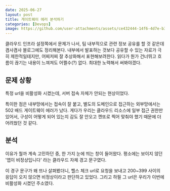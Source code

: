 ```yaml
---
date: 2025-06-27
layout: post
title: 게이트웨이 에러 분석하기
categories: [Devops]
image: https://github.com/user-attachments/assets/ce432444-14f6-4d7e-b3aa-fe89cffd81c1
---
```


클라우드 인프라 설정쪽에서 문제가 나서, 팀 내부적으로 관련 정보 공유를 할 것 같은데 겸사겸사 블로그에도 정리해본다.
내부에서 발표하는 것보다 공유할 수 있는 자료가 극히 제한적일테지만, 어찌저찌 잘 추상화해서 표현해보려한다.
읽다가 뭔가 건너뛰고 흐름이 끊기는 내용이 느껴져도 어쩔수(?) 없다. 최대한 노력해서 써봐야겠다.

## 문제 상황

특정 url을 비활성화 시켰는데, 서버 접속 자체가 안되는 현상이었다.

특이한 점은 내부망에서는 접속이 잘 붙고, 별도의 도메인으로 접근하는 외부망에서는 502 배드 게이트웨이 에러가 났다.
게다가 우리는 클라우드 리소스에 일부 접근 권한만 있어서, 구성이 어떻게 되어 있는지 감도 잘 안오고 껜또로 찍어 맞춰야 했기 때문에 더 어려웠던 것 같다.

## 분석

이유가 뭘까 계속 고민하던 중, 한 가지 눈에 띄는 창이 들어왔다.
평소에는 보이지 않던 '앱이 비정상입니다' 라는 클라우드 자체 경고 문구였다.

이 경구 문구가 왜 뜨나 살펴봤더니, 헬스 체크 url로 요청을 보내고 200~399 사이의 응답이 오지 않으면 비정상이라고 판단하고 있었다.
그리고 하필 그 url은 우리가 이번에 비활성화 시켰던 주소였다.
